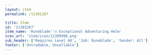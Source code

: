 ```yaml
---
layout: item
permalink: /11301267

title: Item
id: '11301267'
item_name: 'Runeblade''s Exceptional Adventuring Helm'
icon_url: 'item/icon/11309996.png'
sub_header: ['Requires Level 60', 'Job: Runeblade', 'Gender: All']
footer: ['Untradable, Unsellable']
---
```

